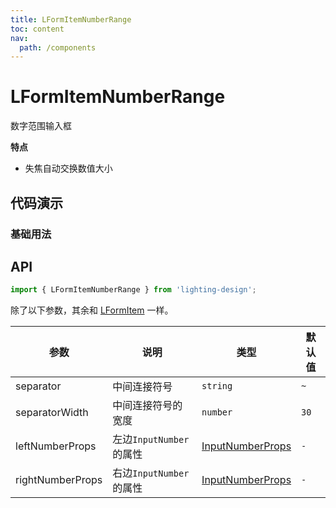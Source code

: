 ```yaml
---
title: LFormItemNumberRange
toc: content
nav:
  path: /components
---
```


# LFormItemNumberRange

数字范围输入框

**特点**

- 失焦自动交换数值大小

## 代码演示

### 基础用法

<code src='./demos/Demo1.tsx'></code>

## API

```ts
import { LFormItemNumberRange } from 'lighting-design';
```

除了以下参数，其余和 [LFormItem](/components/form-item#api) 一样。

| 参数             | 说明                    | 类型                                                                   | 默认值 |
| ---------------- | ----------------------- | ---------------------------------------------------------------------- | ------ |
| separator        | 中间连接符号            | `string`                                                               | `~`    |
| separatorWidth   | 中间连接符号的宽度      | `number`                                                               | `30`   |
| leftNumberProps  | 左边`InputNumber`的属性 | [InputNumberProps](https://ant.design/components/input-number-cn/#api) | `-`    |
| rightNumberProps | 右边`InputNumber`的属性 | [InputNumberProps](https://ant.design/components/input-number-cn/#api) | `-`    |
